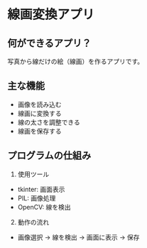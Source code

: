 # 線画変換アプリ
## 何ができるアプリ？
写真から線だけの絵（線画）を作るアプリです。

## 主な機能
- 画像を読み込む
- 線画に変換する
- 線の太さを調整できる
- 線画を保存する
## プログラムの仕組み
1. 使用ツール
- tkinter: 画面表示
- PIL: 画像処理
- OpenCV: 線を検出
2. 動作の流れ
- 画像選択 → 線を検出 → 画面に表示 → 保存
